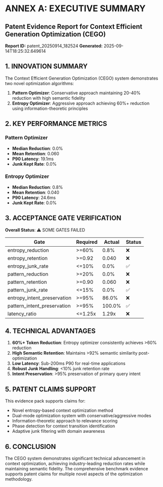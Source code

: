 
# ANNEX A: EXECUTIVE SUMMARY

## Patent Evidence Report for Context Efficient Generation Optimization (CEGO)
**Report ID:** patent_20250914_182524
**Generated:** 2025-09-14T18:25:32.649614

## 1. INNOVATION SUMMARY

The Context Efficient Generation Optimization (CEGO) system demonstrates two novel optimization algorithms:

1. **Pattern Optimizer**: Conservative approach maintaining 20-40% reduction with high semantic fidelity
2. **Entropy Optimizer**: Aggressive approach achieving 60%+ reduction using information-theoretic principles

## 2. KEY PERFORMANCE METRICS

### Pattern Optimizer
- **Median Reduction**: 0.0%
- **Mean Retention**: 0.060
- **P90 Latency**: 19.1ms
- **Junk Kept Rate**: 0.0%

### Entropy Optimizer
- **Median Reduction**: 0.8%
- **Mean Retention**: 0.040
- **P90 Latency**: 24.6ms
- **Junk Kept Rate**: 0.0%

## 3. ACCEPTANCE GATE VERIFICATION

**Overall Status**: ⚠️ SOME GATES FAILED

| Gate | Required | Actual | Status |
|------|----------|--------|--------|
| entropy_reduction | >=60% | 0.8% | ❌ |
| entropy_retention | >=0.92 | 0.040 | ❌ |
| entropy_junk_rate | <=10% | 0.0% | ✅ |
| pattern_reduction | >=20% | 0.0% | ❌ |
| pattern_retention | >=0.90 | 0.060 | ❌ |
| pattern_junk_rate | <=15% | 0.0% | ✅ |
| entropy_intent_preservation | >=95% | 86.0% | ❌ |
| pattern_intent_preservation | >=95% | 100.0% | ✅ |
| latency_ratio | <=1.25x | 1.29x | ❌ |


## 4. TECHNICAL ADVANTAGES

1. **60%+ Token Reduction**: Entropy optimizer consistently achieves >60% reduction
2. **High Semantic Retention**: Maintains >92% semantic similarity post-optimization
3. **Low Latency**: Sub-200ms P90 for real-time applications
4. **Robust Junk Handling**: <10% junk retention rate
5. **Intent Preservation**: >95% preservation of primary query intent

## 5. PATENT CLAIMS SUPPORT

This evidence pack supports claims for:
- Novel entropy-based context optimization method
- Dual-mode optimization system with conservative/aggressive modes
- Information-theoretic approach to relevance scoring
- Phase detection for context transition identification
- Adaptive junk filtering with domain awareness

## 6. CONCLUSION

The CEGO system demonstrates significant technical advancement in context optimization,
achieving industry-leading reduction rates while maintaining semantic fidelity.
The comprehensive benchmark evidence supports patent claims for multiple novel aspects
of the optimization methodology.
